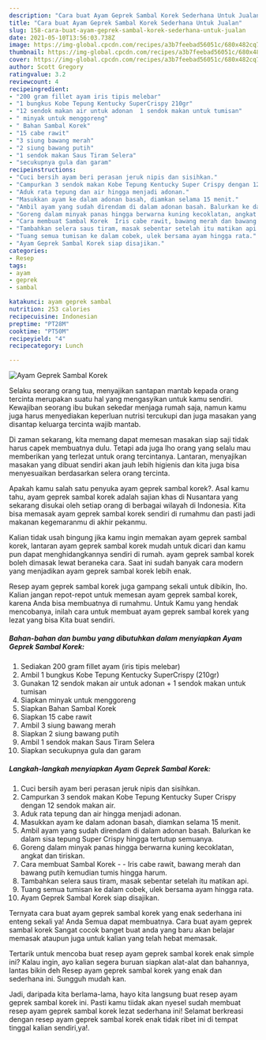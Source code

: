 ```yaml
---
description: "Cara buat Ayam Geprek Sambal Korek Sederhana Untuk Jualan"
title: "Cara buat Ayam Geprek Sambal Korek Sederhana Untuk Jualan"
slug: 158-cara-buat-ayam-geprek-sambal-korek-sederhana-untuk-jualan
date: 2021-05-10T13:56:03.738Z
image: https://img-global.cpcdn.com/recipes/a3b7feebad56051c/680x482cq70/ayam-geprek-sambal-korek-foto-resep-utama.jpg
thumbnail: https://img-global.cpcdn.com/recipes/a3b7feebad56051c/680x482cq70/ayam-geprek-sambal-korek-foto-resep-utama.jpg
cover: https://img-global.cpcdn.com/recipes/a3b7feebad56051c/680x482cq70/ayam-geprek-sambal-korek-foto-resep-utama.jpg
author: Scott Gregory
ratingvalue: 3.2
reviewcount: 4
recipeingredient:
- "200 gram fillet ayam iris tipis melebar"
- "1 bungkus Kobe Tepung Kentucky SuperCrispy 210gr"
- "12 sendok makan air untuk adonan  1 sendok makan untuk tumisan"
- " minyak untuk menggoreng"
- " Bahan Sambal Korek"
- "15 cabe rawit"
- "3 siung bawang merah"
- "2 siung bawang putih"
- "1 sendok makan Saus Tiram Selera"
- "secukupnya gula dan garam"
recipeinstructions:
- "Cuci bersih ayam beri perasan jeruk nipis dan sisihkan."
- "Campurkan 3 sendok makan Kobe Tepung Kentucky Super Crispy dengan 12 sendok makan air."
- "Aduk rata tepung dan air hingga menjadi adonan."
- "Masukkan ayam ke dalam adonan basah, diamkan selama 15 menit."
- "Ambil ayam yang sudah direndam di dalam adonan basah. Balurkan ke dalam sisa tepung Super Crispy hingga tertutup semuanya."
- "Goreng dalam minyak panas hingga berwarna kuning kecoklatan, angkat dan tiriskan."
- "Cara membuat Sambal Korek  Iris cabe rawit, bawang merah dan bawang putih kemudian tumis hingga harum."
- "Tambahkan selera saus tiram, masak sebentar setelah itu matikan api."
- "Tuang semua tumisan ke dalam cobek, ulek bersama ayam hingga rata."
- "Ayam Geprek Sambal Korek siap disajikan."
categories:
- Resep
tags:
- ayam
- geprek
- sambal

katakunci: ayam geprek sambal 
nutrition: 253 calories
recipecuisine: Indonesian
preptime: "PT28M"
cooktime: "PT50M"
recipeyield: "4"
recipecategory: Lunch

---
```



![Ayam Geprek Sambal Korek](https://img-global.cpcdn.com/recipes/a3b7feebad56051c/680x482cq70/ayam-geprek-sambal-korek-foto-resep-utama.jpg)

Selaku seorang orang tua, menyajikan santapan mantab kepada orang tercinta merupakan suatu hal yang mengasyikan untuk kamu sendiri. Kewajiban seorang ibu bukan sekedar menjaga rumah saja, namun kamu juga harus menyediakan keperluan nutrisi tercukupi dan juga masakan yang disantap keluarga tercinta wajib mantab.

Di zaman  sekarang, kita memang dapat memesan masakan siap saji tidak harus capek membuatnya dulu. Tetapi ada juga lho orang yang selalu mau memberikan yang terlezat untuk orang tercintanya. Lantaran, menyajikan masakan yang dibuat sendiri akan jauh lebih higienis dan kita juga bisa menyesuaikan berdasarkan selera orang tercinta. 



Apakah kamu salah satu penyuka ayam geprek sambal korek?. Asal kamu tahu, ayam geprek sambal korek adalah sajian khas di Nusantara yang sekarang disukai oleh setiap orang di berbagai wilayah di Indonesia. Kita bisa memasak ayam geprek sambal korek sendiri di rumahmu dan pasti jadi makanan kegemaranmu di akhir pekanmu.

Kalian tidak usah bingung jika kamu ingin memakan ayam geprek sambal korek, lantaran ayam geprek sambal korek mudah untuk dicari dan kamu pun dapat menghidangkannya sendiri di rumah. ayam geprek sambal korek boleh dimasak lewat beraneka cara. Saat ini sudah banyak cara modern yang menjadikan ayam geprek sambal korek lebih enak.

Resep ayam geprek sambal korek juga gampang sekali untuk dibikin, lho. Kalian jangan repot-repot untuk memesan ayam geprek sambal korek, karena Anda bisa membuatnya di rumahmu. Untuk Kamu yang hendak mencobanya, inilah cara untuk membuat ayam geprek sambal korek yang lezat yang bisa Kita buat sendiri.

<!--inarticleads1-->

##### Bahan-bahan dan bumbu yang dibutuhkan dalam menyiapkan Ayam Geprek Sambal Korek:

1. Sediakan 200 gram fillet ayam (iris tipis melebar)
1. Ambil 1 bungkus Kobe Tepung Kentucky SuperCrispy (210gr)
1. Gunakan 12 sendok makan air untuk adonan + 1 sendok makan untuk tumisan
1. Siapkan  minyak untuk menggoreng
1. Siapkan  Bahan Sambal Korek
1. Siapkan 15 cabe rawit
1. Ambil 3 siung bawang merah
1. Siapkan 2 siung bawang putih
1. Ambil 1 sendok makan Saus Tiram Selera
1. Siapkan secukupnya gula dan garam




<!--inarticleads2-->

##### Langkah-langkah menyiapkan Ayam Geprek Sambal Korek:

1. Cuci bersih ayam beri perasan jeruk nipis dan sisihkan.
1. Campurkan 3 sendok makan Kobe Tepung Kentucky Super Crispy dengan 12 sendok makan air.
1. Aduk rata tepung dan air hingga menjadi adonan.
1. Masukkan ayam ke dalam adonan basah, diamkan selama 15 menit.
1. Ambil ayam yang sudah direndam di dalam adonan basah. Balurkan ke dalam sisa tepung Super Crispy hingga tertutup semuanya.
1. Goreng dalam minyak panas hingga berwarna kuning kecoklatan, angkat dan tiriskan.
1. Cara membuat Sambal Korek -  - Iris cabe rawit, bawang merah dan bawang putih kemudian tumis hingga harum.
1. Tambahkan selera saus tiram, masak sebentar setelah itu matikan api.
1. Tuang semua tumisan ke dalam cobek, ulek bersama ayam hingga rata.
1. Ayam Geprek Sambal Korek siap disajikan.




Ternyata cara buat ayam geprek sambal korek yang enak sederhana ini enteng sekali ya! Anda Semua dapat membuatnya. Cara buat ayam geprek sambal korek Sangat cocok banget buat anda yang baru akan belajar memasak ataupun juga untuk kalian yang telah hebat memasak.

Tertarik untuk mencoba buat resep ayam geprek sambal korek enak simple ini? Kalau ingin, ayo kalian segera buruan siapkan alat-alat dan bahannya, lantas bikin deh Resep ayam geprek sambal korek yang enak dan sederhana ini. Sungguh mudah kan. 

Jadi, daripada kita berlama-lama, hayo kita langsung buat resep ayam geprek sambal korek ini. Pasti kamu tiidak akan nyesel sudah membuat resep ayam geprek sambal korek lezat sederhana ini! Selamat berkreasi dengan resep ayam geprek sambal korek enak tidak ribet ini di tempat tinggal kalian sendiri,ya!.

